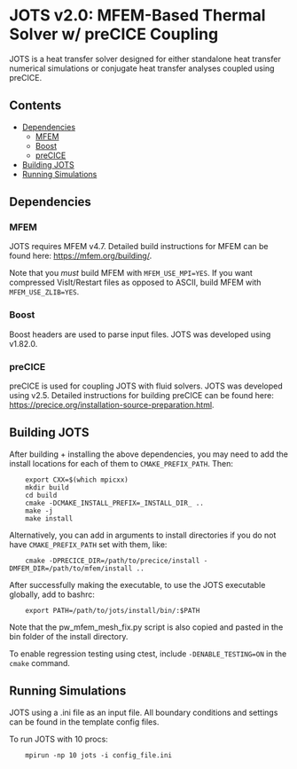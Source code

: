 # JOTS v2.0: MFEM-Based Thermal Solver w/ preCICE Coupling
JOTS is a heat transfer solver designed for either standalone heat transfer numerical simulations or conjugate heat transfer analyses coupled using preCICE.

## Contents
<!-- toc orderedList:0 -->

- [Dependencies](#dependencies)
    - [MFEM](#MFEM)
    - [Boost](#Boost)
    - [preCICE](#preCICE)
- [Building JOTS](#building-jots)
- [Running Simulations](#running-simulations)

<!-- tocstop -->

## Dependencies

### MFEM
JOTS requires MFEM v4.7. Detailed build instructions for MFEM can be found here: https://mfem.org/building/.

Note that you *must* build MFEM with `MFEM_USE_MPI=YES`. If you want compressed VisIt/Restart files as opposed to ASCII, build MFEM with `MFEM_USE_ZLIB=YES`.

### Boost
Boost headers are used to parse input files. JOTS was developed using v1.82.0.

### preCICE
preCICE is used for coupling JOTS with fluid solvers. JOTS was developed using v2.5. Detailed instructions for building preCICE can be found here: https://precice.org/installation-source-preparation.html.

## Building JOTS

After building + installing the above dependencies, you may need to add the install locations for each of them to `CMAKE_PREFIX_PATH`. Then:

        export CXX=$(which mpicxx)
        mkdir build
        cd build
        cmake -DCMAKE_INSTALL_PREFIX=_INSTALL_DIR_ ..
        make -j
        make install

Alternatively, you can add in arguments to install directories if you do not have `CMAKE_PREFIX_PATH` set with them, like:

        cmake -DPRECICE_DIR=/path/to/precice/install -DMFEM_DIR=/path/to/mfem/install ..

After successfully making the executable, to use the JOTS executable globally, add to bashrc:

        export PATH=/path/to/jots/install/bin/:$PATH

Note that the pw_mfem_mesh_fix.py script is also copied and pasted in the bin folder of the install directory.

To enable regression testing using ctest, include `-DENABLE_TESTING=ON` in the `cmake` command.

## Running Simulations

JOTS using a .ini file as an input file. All boundary conditions and settings can be found in the template config files.

To run JOTS with 10 procs:

        mpirun -np 10 jots -i config_file.ini